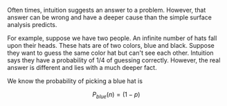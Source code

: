 
Often times, intuition suggests an answer to a problem. However, that answer
can be wrong and have a deeper cause than the simple surface analysis predicts.

For example, suppose we have two people. An infinite number of hats fall upon
their heads. These hats are of two colors, blue and black. Suppose they want to
guess the same color hat but can't see each other. Intuition says they have a
probability of $1/4$ of guessing correctly. However, the real answer is
different and lies with a much deeper fact.

<!--include image here-->

We know the probability of picking a blue hat is 

$$P_{blue}(n) = (1-p) $$


